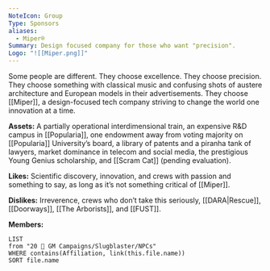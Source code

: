 ```yaml
---
NoteIcon: Group
Type: Sponsors
aliases:
  - Miper®
Summary: Design focused company for those who want "precision".
Logo: "![[Miper.png]]"
---
```

Some people are different. They choose excellence. They choose precision. They choose something with classical music and confusing shots of austere architecture and European models in their advertisements. They choose [[Miper]], a design-focused tech company striving to change the world one innovation at a time.

**Assets:**
A partially operational interdimensional train, an expensive R&D campus in [[Popularia]], one endowment away from voting majority on [[Popularia]] University’s board, a library of patents and a piranha tank of lawyers, market dominance in telecom and social media, the prestigious Young Genius scholarship, and [[Scram Cat]] (pending evaluation).

**Likes:**
Scientific discovery, innovation, and crews with passion and something to say, as long as it’s not something critical of [[Miper]].

**Dislikes:**
Irreverence, crews who don’t take this seriously, [[DARA|Rescue]], [[Doorways]], [[The Arborists]], and [[FUST]].

**Members:**
```dataview
LIST
from "20 🌟 GM Campaigns/Slugblaster/NPCs"
WHERE contains(Affiliation, link(this.file.name))
SORT file.name
```